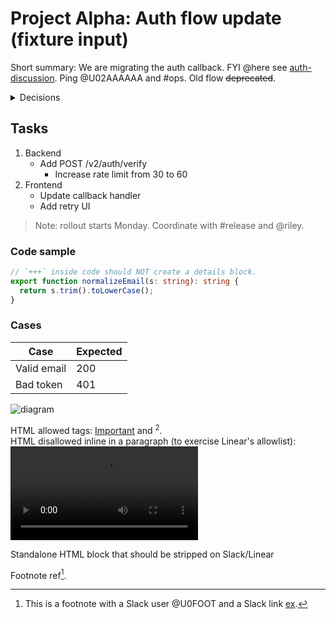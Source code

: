 # Project Alpha: Auth flow update (fixture input)

Short summary: We are migrating the auth callback. FYI @here see [auth-discussion](https://charlie-labs.slack.com/archives/C12345/p1726800000000). Ping @U02AAAAAA and #ops. Old flow ~~deprecated~~.

<details>
<summary>Decisions</summary>

- Keep email-first login; remove ~~magic-link-only~~ path.
- Links: Markdown [spec](https://spec.commonmark.org) and Slack form [Docs](https://example.com).
- Include a bare URL too: <https://example.org>.

<details>
<summary>Edge cases</summary>

- Safari ITP and cookies.
- If user is SSO-only, show a link back.
- Mention special @channel to alert during rollout.
</details>

- Table and images should still render cross-platform.
</details>

## Tasks

1. Backend
   - Add POST /v2/auth/verify
     - Increase rate limit from 30 to 60
2. Frontend
   - Update callback handler
   - Add retry UI

> Note: rollout starts Monday. Coordinate with #release and @riley.

### Code sample

```ts
// `+++` inside code should NOT create a details block.
export function normalizeEmail(s: string): string {
  return s.trim().toLowerCase();
}
```

### Cases

| Case        | Expected |
| ----------- | -------- |
| Valid email | 200      |
| Bad token   | 401      |

![diagram](https://example.com/flow.png)

HTML allowed tags: <u>Important</u> and <sup>2</sup>.<br>
HTML disallowed inline in a paragraph (to exercise Linear's allowlist): <video src="/noop"></video>

<div>Standalone HTML block that should be stripped on Slack/Linear</div>

Footnote ref[^1].

[^1]: This is a footnote with a Slack user @U0FOOT and a Slack link [ex](https://ex.com).
